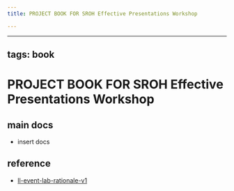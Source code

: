 ```yaml
---
title: PROJECT BOOK FOR SROH Effective Presentations Workshop

---
```



---
tags: book
---

PROJECT BOOK FOR SROH Effective Presentations Workshop
===

main docs
---

- insert docs

reference
---

- [ll-event-lab-rationale-v1](/AunryFEcRm6SG8qAbHAyIw)

